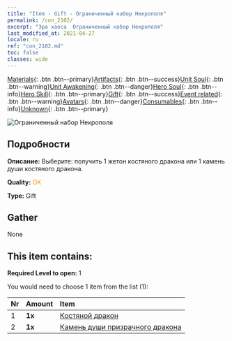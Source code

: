 ```yaml
---
title: "Item - Gift - Ограниченный набор Некрополя"
permalink: /con_2102/
excerpt: "Эра хаоса  Ограниченный набор Некрополя"
last_modified_at: 2021-04-27
locale: ru
ref: "con_2102.md"
toc: false
classes: wide
---
```

 [Materials](/ItemsRU/){: .btn .btn--primary}[Artifacts](/ItemsRU/Artifacts/){: .btn .btn--success}[Unit Soul](/ItemsRU/UnitSoul/){: .btn .btn--warning}[Unit Awakening](/ItemsRU/UnitAwakening/){: .btn .btn--danger}[Hero Soul](/ItemsRU/HeroSoul/){: .btn .btn--info}[Hero Skill](/ItemsRU/HeroSkill/){: .btn .btn--primary}[Gift](/ItemsRU/Gift/){: .btn .btn--success}[Event related](/ItemsRU/Events/){: .btn .btn--warning}[Avatars](/ItemsRU/Avatars/){: .btn .btn--danger}[Consumables](/ItemsRU/Consumables/){: .btn .btn--info}[Unknown](/ItemsRU/Unknown/){: .btn .btn--primary}

 ![Ограниченный набор Некрополя](/images/t/i_994003.png)

## Подробности
 **Описание:** Выберите: получить 1 жетон костяного дракона или 1 камень души костяного дракона.

 **Quality:** <span style="color: #FF8C00">OK</span>

 **Type:** Gift

## Gather

  None

## This item contains:

 **Required Level to open:** 1

 You would need to choose 1 item from the list (1):

  | Nr | Amount |     Item    |
  |:---|:-------|:------------|
  | 1 |  **1x** | [Костяной дракон](/ItemsRU/unt_214/) |  | 
  | 2 |  **1x** | [Камень души призрачного дракона](/ItemsRU/unt_303/) |  | 
